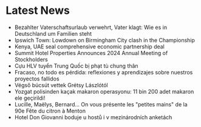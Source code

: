 # Latest News
-  Bezahlter Vaterschaftsurlaub verwehrt, Vater klagt: Wie es in Deutschland um Familien steht
-  Ipswich Town: Lowdown on Birmingham City clash in the Championship
-  Kenya, UAE seal comprehensive economic partnership deal
-  Summit Hotel Properties Announces 2024 Annual Meeting of Stockholders
-  Cựu HLV tuyển Trung Quốc bị phạt tù chung thân
-  Fracaso, no todo es pérdida: reflexiones y aprendizajes sobre nuestros proyectos fallidos
-  Végső búcsút vettek Grétsy Lászlótól
-  Yozgat polisinden kaçak makaron operasyonu: 11 bin 200 adet makaron ele geçirildi!
-  Lucille, Maëlys, Bernard... On vous présente les "petites mains" de la 90e Fête du citron à Menton
-  Hotel Don Giovanni boduje u hostů i v mezinárodních anketách
